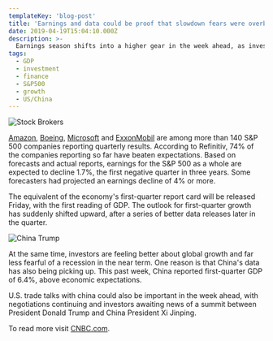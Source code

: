 ```yaml
---
templateKey: 'blog-post'
title: 'Earnings and data could be proof that slowdown fears were overblown'
date: 2019-04-19T15:04:10.000Z
description: >-
  Earnings season shifts into a higher gear in the week ahead, as investors also watch for fresh economic data that could show that the economy is pulling out of a temporary rut
tags:
  - GDP
  - investment
  - finance
  - S&P500
  - growth
  - US/China
---
```


![Stock Brokers](/img/brokers.jpg)

[Amazon](https://www.cnbc.com/quotes/?symbol=AMZN), [Boeing](https://www.cnbc.com/quotes/?symbol=BA), [Microsoft](https://www.cnbc.com/quotes/?symbol=MSFT) and [ExxonMobil](https://www.cnbc.com/quotes/?symbol=XOM) are among more than 140 S&P 500 companies reporting quarterly results. According to Refinitiv, 74% of the companies reporting so far have beaten expectations. Based on forecasts and actual reports, earnings for the S&P 500 as a whole are expected to decline 1.7%, the first negative quarter in three years. Some forecasters had projected an earnings decline of 4% or more.

The equivalent of the economy's first-quarter report card will be released Friday, with the first reading of GDP. The outlook for first-quarter growth has suddenly shifted upward, after a series of better data releases later in the quarter.

![China Trump](/img/trump.jpg)

At the same time, investors are feeling better about global growth and far less fearful of a recession in the near term. One reason is that China's data has also being picking up. This past week, China reported first-quarter GDP of 6.4%, above economic expectations.

U.S. trade talks with china could also be important in the week ahead, with negotiations continuing and investors awaiting news of a summit between President Donald Trump and China President Xi Jinping.

To read more visit [CNBC.com](https://www.cnbc.com/2019/04/19/earnings-and-data-could-be-proof-that-slowdown-fears-were-overblown.html).
